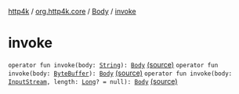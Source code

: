 [http4k](../../index.md) / [org.http4k.core](../index.md) / [Body](index.md) / [invoke](./invoke.md)

# invoke

`operator fun invoke(body: `[`String`](https://kotlinlang.org/api/latest/jvm/stdlib/kotlin/-string/index.html)`): `[`Body`](index.md) [(source)](https://github.com/http4k/http4k/blob/master/http4k-core/src/main/kotlin/org/http4k/core/http.kt#L30)
`operator fun invoke(body: `[`ByteBuffer`](https://docs.oracle.com/javase/6/docs/api/java/nio/ByteBuffer.html)`): `[`Body`](index.md) [(source)](https://github.com/http4k/http4k/blob/master/http4k-core/src/main/kotlin/org/http4k/core/http.kt#L31)
`operator fun invoke(body: `[`InputStream`](https://docs.oracle.com/javase/6/docs/api/java/io/InputStream.html)`, length: `[`Long`](https://kotlinlang.org/api/latest/jvm/stdlib/kotlin/-long/index.html)`? = null): `[`Body`](index.md) [(source)](https://github.com/http4k/http4k/blob/master/http4k-core/src/main/kotlin/org/http4k/core/http.kt#L36)